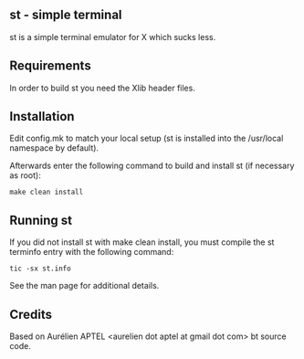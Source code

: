 st - simple terminal
--------------------
st is a simple terminal emulator for X which sucks less.


Requirements
------------
In order to build st you need the Xlib header files.


Installation
------------
Edit config.<span></span>mk to match your local setup (st is installed into
the /usr/local namespace by default).

Afterwards enter the following command to build and install st (if
necessary as root):

    make clean install


Running st
----------
If you did not install st with make clean install, you must compile
the st terminfo entry with the following command:

    tic -sx st.info

See the man page for additional details.

Credits
-------
Based on Aurélien APTEL \<aurelien dot aptel at gmail dot com> bt source code.

